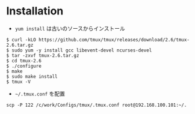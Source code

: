 # Installation

- `yum install` は古いのソースからインストール
```
$ curl -kLO https://github.com/tmux/tmux/releases/download/2.6/tmux-2.6.tar.gz
$ sudo yum -y install gcc libevent-devel ncurses-devel
$ tar -zxvf tmux-2.6.tar.gz
$ cd tmux-2.6
$ ./configure
$ make
$ sudo make install
$ tmux -V
```

- `~/.tmux.conf` を配置
```
scp -P 122 /c/work/Configs/tmux/.tmux.conf root@192.168.100.101:~/.
```